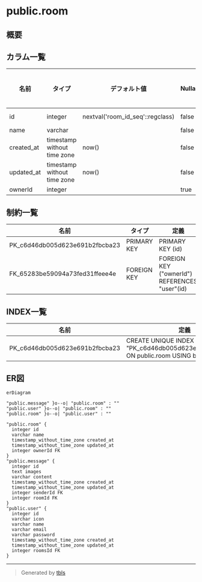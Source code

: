 # public.room

## 概要

## カラム一覧

| 名前 | タイプ | デフォルト値 | Nullable | 子テーブル | 親テーブル | コメント |
| ---- | ------ | ------------ | -------- | ---------- | ---------- | -------- |
| id | integer | nextval('room_id_seq'::regclass) | false | [public.message](public.message.md) [public.user](public.user.md) |  |  |
| name | varchar |  | false |  |  |  |
| created_at | timestamp without time zone | now() | false |  |  |  |
| updated_at | timestamp without time zone | now() | false |  |  |  |
| ownerId | integer |  | true |  | [public.user](public.user.md) |  |

## 制約一覧

| 名前 | タイプ | 定義 |
| ---- | ---- | ---------- |
| PK_c6d46db005d623e691b2fbcba23 | PRIMARY KEY | PRIMARY KEY (id) |
| FK_65283be59094a73fed31ffeee4e | FOREIGN KEY | FOREIGN KEY ("ownerId") REFERENCES "user"(id) |

## INDEX一覧

| 名前 | 定義 |
| ---- | ---------- |
| PK_c6d46db005d623e691b2fbcba23 | CREATE UNIQUE INDEX "PK_c6d46db005d623e691b2fbcba23" ON public.room USING btree (id) |

## ER図

```mermaid
erDiagram

"public.message" }o--o| "public.room" : ""
"public.user" }o--o| "public.room" : ""
"public.room" }o--o| "public.user" : ""

"public.room" {
  integer id
  varchar name
  timestamp_without_time_zone created_at
  timestamp_without_time_zone updated_at
  integer ownerId FK
}
"public.message" {
  integer id
  text images
  varchar content
  timestamp_without_time_zone created_at
  timestamp_without_time_zone updated_at
  integer senderId FK
  integer roomId FK
}
"public.user" {
  integer id
  varchar icon
  varchar name
  varchar email
  varchar password
  timestamp_without_time_zone created_at
  timestamp_without_time_zone updated_at
  integer roomsId FK
}
```

---

> Generated by [tbls](https://github.com/k1LoW/tbls)
